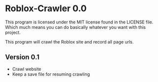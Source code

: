 Roblox-Crawler 0.0
==================

This program is licensed under the MIT license found in the LICENSE file. Which much means you can do basically whatever you want with this project.

This program will crawl the Roblox site and record all page urls.

Version 0.1
-----------
* Crawl website
* Keep a save file for resuming crawling
